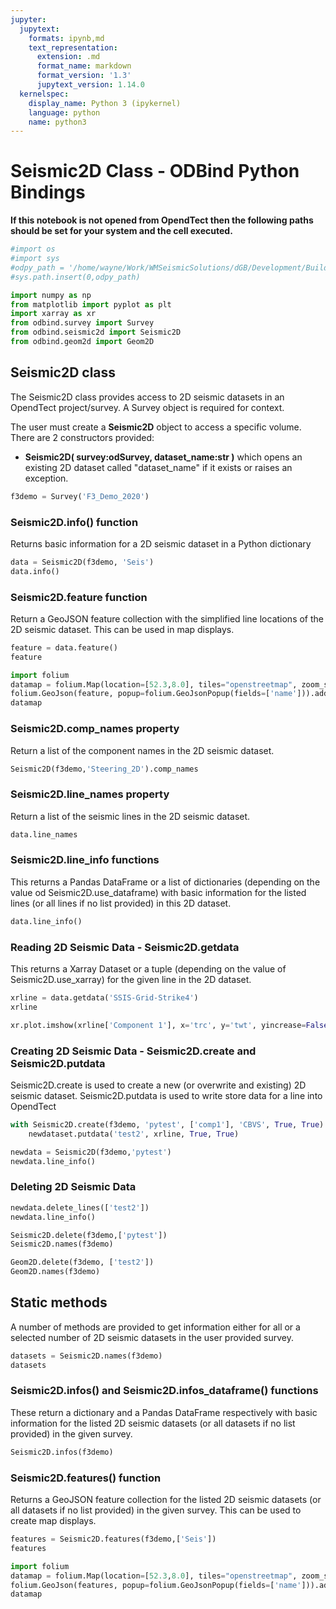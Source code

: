 ```yaml
---
jupyter:
  jupytext:
    formats: ipynb,md
    text_representation:
      extension: .md
      format_name: markdown
      format_version: '1.3'
      jupytext_version: 1.14.0
  kernelspec:
    display_name: Python 3 (ipykernel)
    language: python
    name: python3
---
```


# Seismic2D Class - ODBind Python Bindings


**If this notebook is not opened from OpendTect then the following paths should be set for your system and the cell executed.**

```python
#import os
#import sys
#odpy_path = '/home/wayne/Work/WMSeismicSolutions/dGB/Development/Build/bin/odmain/bin/python'
#sys.path.insert(0,odpy_path)
```

```python
import numpy as np
from matplotlib import pyplot as plt
import xarray as xr
from odbind.survey import Survey
from odbind.seismic2d import Seismic2D
from odbind.geom2d import Geom2D
```

## Seismic2D class

The Seismic2D class provides access to 2D seismic datasets in an OpendTect project/survey. A Survey object is required for context.

The user must create a **Seismic2D** object to access a specific volume. There are 2 constructors provided:
-   **Seismic2D( survey:odSurvey, dataset_name:str )** which opens an existing 2D dataset called "dataset_name" if it exists or raises an exception.


```python
f3demo = Survey('F3_Demo_2020')
```

### Seismic2D.info() function
Returns basic information for a 2D seismic dataset in a Python dictionary

```python
data = Seismic2D(f3demo, 'Seis')
data.info()
```

### Seismic2D.feature function
Return a GeoJSON feature collection with the simplified line locations of the 2D seismic dataset. This can be used in map displays.

```python
feature = data.feature()
feature
```

```python
import folium
datamap = folium.Map(location=[52.3,8.0], tiles="openstreetmap", zoom_start = 6, min_lat=-90, max_lat=90, min_lon=-180, max_lon=180, max_bounds=True, maxBoundsViscosity=1)
folium.GeoJson(feature, popup=folium.GeoJsonPopup(fields=['name'])).add_to(datamap)
datamap
```

### Seismic2D.comp_names property

Return a list of the component names in the 2D seismic dataset.

```python
Seismic2D(f3demo,'Steering_2D').comp_names
```

### Seismic2D.line_names property
Return a list of the seismic lines in the 2D seismic dataset.

```python
data.line_names
```

### Seismic2D.line_info functions
This returns a Pandas DataFrame or a list of dictionaries (depending on the value od Seismic2D.use_dataframe) with basic information for the listed lines (or all lines if no list provided) in this 2D dataset.

```python
data.line_info()
```

### Reading 2D Seismic Data - Seismic2D.getdata

This returns a Xarray Dataset or a tuple (depending on the value of Seismic2D.use_xarray) for the given line in the 2D dataset.

```python
xrline = data.getdata('SSIS-Grid-Strike4')
xrline
```

```python
xr.plot.imshow(xrline['Component 1'], x='trc', y='twt', yincrease=False, cmap='Greys')
```

### Creating 2D Seismic Data - Seismic2D.create and Seismic2D.putdata

Seismic2D.create is used to create a new (or overwrite and existing) 2D seismic dataset.
Seismic2D.putdata is used to write store data for a line into OpendTect

```python
with Seismic2D.create(f3demo, 'pytest', ['comp1'], 'CBVS', True, True) as newdataset:
    newdataset.putdata('test2', xrline, True, True)

newdata = Seismic2D(f3demo,'pytest')
newdata.line_info()
```

### Deleting 2D Seismic Data

```python
newdata.delete_lines(['test2'])
newdata.line_info()
```

```python
Seismic2D.delete(f3demo,['pytest'])
Seismic2D.names(f3demo)
```

```python
Geom2D.delete(f3demo, ['test2'])
Geom2D.names(f3demo)
```

## Static methods
A number of methods are provided to get information either for all or a selected number of 2D seismic datasets in the user provided survey.

```python
datasets = Seismic2D.names(f3demo)
datasets
```

### Seismic2D.infos() and Seismic2D.infos_dataframe() functions
These return a dictionary and a Pandas DataFrame respectively with basic information for the listed 2D seismic datasets (or all datasets if no list provided) in the given survey.

```python
Seismic2D.infos(f3demo)
```

### Seismic2D.features() function

Returns a GeoJSON feature collection for the listed 2D seismic datasets (or all datasets if no list provided) in the given survey. This can be used to create map displays.

```python
features = Seismic2D.features(f3demo,['Seis'])
features
```

```python
import folium
datamap = folium.Map(location=[52.3,8.0], tiles="openstreetmap", zoom_start = 6, min_lat=-90, max_lat=90, min_lon=-180, max_lon=180, max_bounds=True, maxBoundsViscosity=1)
folium.GeoJson(features, popup=folium.GeoJsonPopup(fields=['name'])).add_to(datamap)
datamap
```
